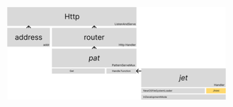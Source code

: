 <img src="https://github.com/IAFahim/websocket_go_practice/blob/master/diagram.svg" alt="Diagram.svg">